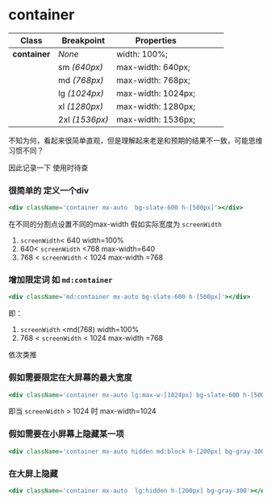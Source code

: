 # container

| **Class** | **Breakpoint** | **Properties** |  |  |  |
| --- | --- | --- | --- | --- | --- |
| **container** | *None* | width: 100%; |  |  |  |
|  | sm *(640px)* | max-width: 640px; |  |  |  |
|  | md *(768px)* | max-width: 768px; |  |  |  |
|  | lg *(1024px)* | max-width: 1024px; |  |  |  |
|  | xl *(1280px)* | max-width: 1280px; |  |  |  |
|  | 2xl *(1536px)* | max-width: 1536px; |  |  |  |

不知为何，看起来很简单直观，但是理解起来老是和预期的结果不一致，可能思维习惯不同？

因此记录一下 使用时待查

### 很简单的 定义一个div

```jsx
<div className='container mx-auto  bg-slate-600 h-[500px]'></div>
```

在不同的分割点设置不同的max-width 假如实际宽度为 `screenWidth`

1. `screenWidth`< 640  width=100%
2. 640< `screenWidth` <768  max-width=640
3. 768 < `screenWidth` < 1024 max-width =768

### 增加限定词 如 `md:container`

```jsx
<div className='md:container mx-auto bg-slate-600 h-[500px]'></div>
```

即：

1. `screenWidth` <md(768) width=100%
2. 768 < `screenWidth` < 1024 max-width =768

依次类推

### 假如需要限定在大屏幕的最大宽度

```jsx
<div className='container mx-auto lg:max-w-[1024px] bg-slate-600 h-[500px]'></div>
```

即当 `screenWidth` > 1024 时 max-width=1024

### 假如需要在小屏幕上隐藏某一项

```jsx
<div className='container mx-auto hidden md:block h-[200px] bg-gray-300'></div>
```

### 在大屏上隐藏

```jsx
<div className='container mx-auto  lg:hidden h-[200px] bg-gray-300'></div>
```